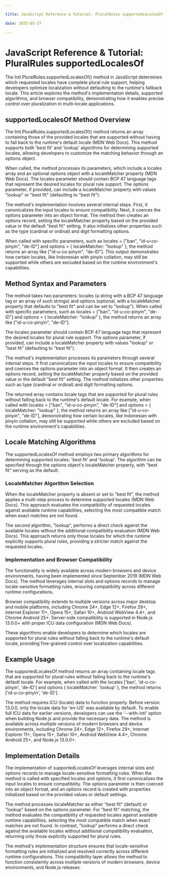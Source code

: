 ```yaml
---

title: JavaScript Reference & Tutorial: PluralRules supportedLocalesOf

date: 2025-05-27

---
```



# JavaScript Reference & Tutorial: PluralRules supportedLocalesOf

The Intl.PluralRules.supportedLocalesOf() method in JavaScript determines which requested locales have complete plural rule support, helping developers optimize localization without defaulting to the runtime's fallback locale. This article explores the method's implementation details, supported algorithms, and browser compatibility, demonstrating how it enables precise control over pluralization in multi-locale applications.


## supportedLocalesOf Method Overview

The Intl.PluralRules.supportedLocalesOf() method returns an array containing those of the provided locales that are supported without having to fall back to the runtime's default locale (MDN Web Docs). This method supports both 'best fit' and 'lookup' algorithms for determining supported locales, allowing developers to customize the matching behavior through an options object.

When called, the method processes its parameters, which include a locales array and an optional options object with a localeMatcher property (MDN Web Docs). The locales parameter should contain BCP 47 language tags that represent the desired locales for plural rule support. The options parameter, if provided, can include a localeMatcher property with values "lookup" or "best fit" (defaulting to "best fit").

The method's implementation involves several internal steps. First, it canonicalizes the input locales to ensure compatibility. Next, it coerces the options parameter into an object format. The method then creates an options record, setting the localeMatcher property based on the provided value or the default "best fit" setting. It also initializes other properties such as the type (cardinal or ordinal) and digit formatting options.

When called with specific parameters, such as locales = ["ban", "id-u-co-pinyin", "de-ID"] and options = { localeMatcher: "lookup" }, the method returns an array like ["id-u-co-pinyin", "de-ID"]. This output demonstrates how certain locales, like Indonesian with pinyin collation, may still be supported while others are excluded based on the runtime environment's capabilities.


## Method Syntax and Parameters

The method takes two parameters: locales (a string with a BCP 47 language tag or an array of such strings) and options (optional, with a localeMatcher property that defaults to "best fit" and can be set to "lookup"). When called with specific parameters, such as locales = ["ban", "id-u-co-pinyin", "de-ID"] and options = { localeMatcher: "lookup" }, the method returns an array like ["id-u-co-pinyin", "de-ID"].

The locales parameter should contain BCP 47 language tags that represent the desired locales for plural rule support. The options parameter, if provided, can include a localeMatcher property with values "lookup" or "best fit" (defaulting to "best fit").

The method's implementation processes its parameters through several internal steps. It first canonicalizes the input locales to ensure compatibility and coerces the options parameter into an object format. It then creates an options record, setting the localeMatcher property based on the provided value or the default "best fit" setting. The method initializes other properties such as type (cardinal or ordinal) and digit formatting options.

The returned array contains locale tags that are supported for plural rules without falling back to the runtime's default locale. For example, when called with locales = ["ban", "id-u-co-pinyin", "de-ID"] and options = { localeMatcher: "lookup" }, the method returns an array like ["id-u-co-pinyin", "de-ID"], demonstrating how certain locales, like Indonesian with pinyin collation, may still be supported while others are excluded based on the runtime environment's capabilities.


## Locale Matching Algorithms

The supportedLocalesOf method employs two primary algorithms for determining supported locales: 'best fit' and 'lookup'. The algorithm can be specified through the options object's localeMatcher property, with "best fit" serving as the default.


### LocaleMatcher Algorithm Selection

When the localeMatcher property is absent or set to "best fit", the method applies a multi-step process to determine supported locales (MDN Web Docs). This approach evaluates the compatibility of requested locales against available runtime capabilities, selecting the most compatible match when exact matches are not found.

The second algorithm, "lookup", performs a direct check against the available locales without the additional compatibility evaluation (MDN Web Docs). This approach returns only those locales for which the runtime explicitly supports plural rules, providing a stricter match against the requested locales.


### Implementation and Browser Compatibility

The functionality is widely available across modern browsers and device environments, having been implemented since September 2019 (MDN Web Docs). The method leverages internal slots and options records to manage locale-sensitive formatting rules, ensuring compatibility across different runtime configurations.

Browser compatibility extends to multiple versions across major desktop and mobile platforms, including Chrome 24+, Edge 12+, Firefox 29+, Internet Explorer 11+, Opera 15+, Safari 10+, Android WebView 4.4+, and Chrome Android 25+. Server-side compatibility is supported in Node.js 13.0.0+ with proper ICU data configuration (MDN Web Docs).

These algorithms enable developers to determine which locales are supported for plural rules without falling back to the runtime's default locale, providing fine-grained control over localization capabilities.


## Example Usage

The supportedLocalesOf method returns an array containing locale tags that are supported for plural rules without falling back to the runtime's default locale. For example, when called with the locales ['ban', 'id-u-co-pinyin', 'de-ID'] and options { localeMatcher: 'lookup' }, the method returns ['id-u-co-pinyin', 'de-ID'].

The method requires ICU (locale) data to function properly. Before version 13.0.0, only the locale data for 'en-US' was available by default. To enable full ICU data for earlier versions, developers can use the '--with-intl' option when building Node.js and provide the necessary data. The method is available across multiple versions of modern browsers and device environments, including Chrome 24+, Edge 12+, Firefox 29+, Internet Explorer 11+, Opera 15+, Safari 10+, Android WebView 4.4+, Chrome Android 25+, and Node.js 13.0.0+.


## Implementation Details

The implementation of supportedLocalesOf leverages internal slots and options records to manage locale-sensitive formatting rules. When the method is called with specified locales and options, it first canonicalizes the input locales to ensure compatibility. The options parameter is then coerced into an object format, and an options record is created with properties initialized based on the provided values or default settings.

The method processes localeMatcher as either "best fit" (default) or "lookup" based on the options parameter. For "best fit" matching, the method evaluates the compatibility of requested locales against available runtime capabilities, selecting the most compatible match when exact matches are not found. In contrast, "lookup" performs a direct check against the available locales without additional compatibility evaluation, returning only those explicitly supported for plural rules.

The method's implementation structure ensures that locale-sensitive formatting rules are initialized and resolved correctly across different runtime configurations. This compatibility layer allows the method to function consistently across multiple versions of modern browsers, device environments, and Node.js releases.

